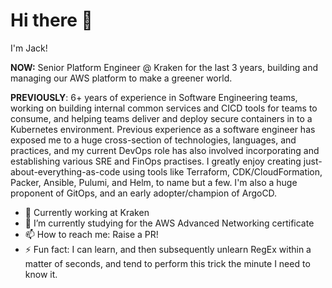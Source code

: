 # Hi there 👋

I'm Jack!

**NOW:** Senior Platform Engineer @ Kraken for the last 3 years, building and managing our AWS platform to make a greener world.

**PREVIOUSLY**: 6+ years of experience in Software Engineering teams, working on building internal common services and CICD tools for teams to consume, and helping teams deliver and deploy secure containers in to a Kubernetes environment. Previous experience as a software engineer has exposed me to a huge cross-section of technologies, languages, and practices, and my current DevOps role has also involved incorporating and establishing various SRE and FinOps practises. I greatly enjoy creating just-about-everything-as-code using tools like Terraform, CDK/CloudFormation, Packer, Ansible, Pulumi, and Helm, to name but a few. I'm also a huge proponent of GitOps, and an early adopter/champion of ArgoCD.

- 🔭 Currently working at Kraken
- 🌱 I’m currently studying for the AWS Advanced Networking certificate
- 📫 How to reach me: Raise a PR! 
- ⚡ Fun fact: I can learn, and then subsequently unlearn RegEx within a matter of seconds, and tend to perform this trick the minute I need to know it.
